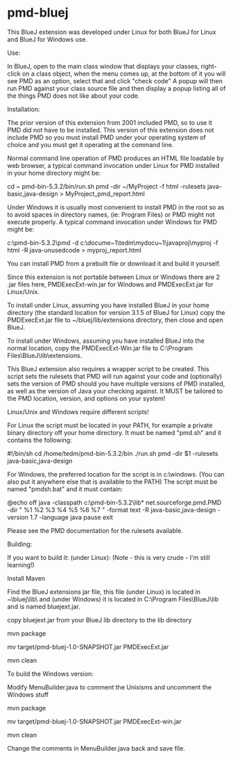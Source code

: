 # pmd-bluej

This BlueJ extension was developed under Linux for both BlueJ for Linux and
BlueJ for Windows use.

Use:

In BlueJ, open to the main class window that displays your classes, right-click
on a class object, when the menu comes up, at the bottom of it you will see
PMD as an option, select that and click "check code"  A popup will then run
PMD against your class source file and then display a popup listing all of
the things PMD does not like about your code.

Installation:

The prior version of this extension from 2001 included PMD, so to use it PMD
did not have to be installed.  This version of this extension does not include PMD
so you must install PMD under your operating system of choice and you must get it
operating at the command line.

Normal command line operation of PMD produces an
HTML file loadable by web browser, a typical command invocation under Linux
for PMD installed in your home directory might be:

cd ~
pmd-bin-5.3.2/bin/run.sh pmd -dir  ~/MyProject -f html -rulesets java-basic,java-design > MyProject_pmd_report.html

Under Windows it is usually most convenient to install PMD in the root so as to
avoid spaces in directory names, (ie: Program Files) or PMD might not execute
properly.  A typical command invocation under Windows for PMD might be:

c:\pmd-bin-5.3.2\pmd -d c:\docume~1\tedm\mydocu~1\javaproj\myproj -f html -R java-unusedcode > myproj_report.html

You can install PMD from a prebuilt file or download it and build it yourself.

Since this extension is not portable between Linux or Windows there are 2 .jar files
here, PMDExecExt-win.jar for Windows and PMDExecExt.jar for Linux/Unix.

To install under Linux, assuming you have installed BlueJ in your home directory
(the standard location for version 3.1.5 of BlueJ for Linux) copy the
PMDExecExt.jar file to ~/bluej/lib/extensions directory, then close and open
BlueJ.

To install under Windows, assuming you have installed BlueJ into the normal location,
copy the PMDExecExt-Win.jar file to C:\Program Files\BlueJ\lib\extensions.

This BlueJ extension also requires a wrapper script to be created.  This script sets the
rulesets that PMD will run against your code and (optionally) sets the version of PMD
should you have multiple versions of PMD installed, as well as the version of Java your
checking against.  It MUST be tailored to the PMD location, version, and options on
your system!

Linux/Unix and Windows require different scripts!

For Linux the script must be located in your PATH, for example a private binary
directory off your home directory.  It must be named "pmd.sh" and it contains
the following:

#!/bin/sh
cd  /home/tedm/pmd-bin-5.3.2/bin
./run.sh pmd -dir $1 -rulesets java-basic,java-design

For Windows, the preferred location for the script is in c:\windows.  (You can also put it
anywhere else that is available to the PATH)  The script must be named "pmdsh.bat" and it
must contain:

@echo off
java -classpath c:\pmd-bin-5.3.2\lib\* net.sourceforge.pmd.PMD -dir " %1 %2 %3 %4 %5 %6 %7 " -format text -R java-basic,java-design -version 1.7 -language java
pause
exit

Please see the PMD documentation for the rulesets available.

Building:

If you want to build it: (under Linux):
(Note - this is very crude - I'm still learning!)

Install Maven

Find the BlueJ extensions jar file, this file (under Linux) is located
in ~\bluej\lib\ and (under Windows) it is located
in C:\Program Files\BlueJ\lib and is named bluejext.jar.

copy bluejext.jar from your BlueJ lib directory to the lib directory

mvn package

mv target/pmd-bluej-1.0-SNAPSHOT.jar PMDExecExt.jar

mvn clean

To build the Windows version:

Modify MenuBuilder.java to comment the Unixisms and uncomment the Windows
stuff

mvn package

mv target/pmd-bluej-1.0-SNAPSHOT.jar PMDExecExt-win.jar

mvn clean

Change the comments in MenuBuilder.java back and save file.
